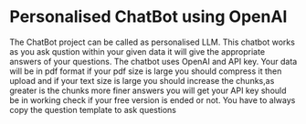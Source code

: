 # Personalised ChatBot using OpenAI

The ChatBot project can be called as personalised LLM.
This chatbot works as you ask qustion within your given data it will give the appropriate answers of your questions. 
The chatbot uses OpenAI and API key. Your data will be in pdf format if your pdf size is large you should compress it then upload and if your text size is large you should increase the chunks,as greater is the chunks more finer answers you will get 
your API key should be in working check if your free version is ended or not. You have to always copy the question template to ask questions 
